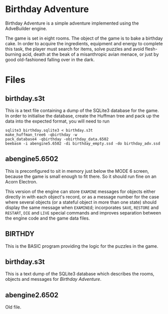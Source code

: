 # Birthday Adventure

Birthday Adventure is a simple adventure implemented using the AdveBuilder engine.

The game is set in eight rooms. The object of the game is to bake a birthday cake.
In order to acquire the ingredients, equipment and energy to complete this task,
the player must search for items, solve puzzles and avoid flesh-burning acid, death
at the beak of a misanthropic avian menace, or just by good old-fashioned falling
over in the dark.

# Files

## birthday.s3t

This is a text file containing a dump of the SQLite3 database for the game.  In
order to initialise the database, create the Huffman tree and pack up the data into
the expected format, you will need to run

```
sqlite3 birthday.sqlite3 < birthday.s3t
make_huffman_tree6 -qbirthday -w
pack_database4 -qbirthday -obirthday_data.6502
beebasm -i abengine5.6502 -di birthday_empty.ssd -do birthday_adv.ssd
```

## abengine5.6502

This is preconfigured to sit in memory just below the MODE 6 screen, because the
game is small enough to fit there.  So it should run fine on an Acorn Electron.

This version of the engine can store `EXAMINE` messages for objects either
directly in with each object's record, or as a message number for the case
where several objects  (or a stateful object in more than one state)  should
display the same message when `EXAMINE`d; incorporates `SAVE`, `RESTORE` and
`RESTART`, `DIE` and `LIVE` special commands and improves separation between
the engine code and the game data files.

## BIRTHDY

This is the BASIC program providing the logic for the puzzles in the game.

## birthday.s3t

This is a text dump of the SQLite3 database which describes the rooms,
objects and messages for _Birthday Adventure_.

## abengine2.6502

Old file.

